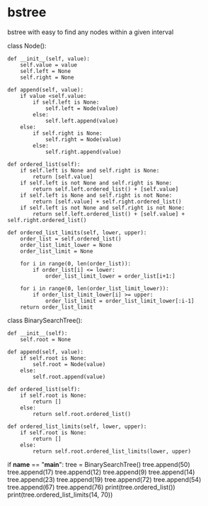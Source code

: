 # bstree
bstree with easy to find any nodes within a given interval

class Node():

    def __init__(self, value):
        self.value = value
        self.left = None
        self.right = None

    def append(self, value):
        if value <self.value:
            if self.left is None:
                self.left = Node(value)
            else:
                self.left.append(value)
        else:
            if self.right is None:
                self.right = Node(value)
            else:
                self.right.append(value)
                
    def ordered_list(self):
        if self.left is None and self.right is None:
            return [self.value]
        if self.left is not None and self.right is None:
            return self.left.ordered_list() + [self.value]
        if self.left is None and self.right is not None:
            return [self.value] + self.right.ordered_list()
        if self.left is not None and self.right is not None:
            return self.left.ordered_list() + [self.value] + self.right.ordered_list()
        
    def ordered_list_limits(self, lower, upper):
        order_list = self.ordered_list()
        order_list_limit_lower = None
        order_list_limit = None
        
        for i in range(0, len(order_list)):
            if order_list[i] <= lower:
                order_list_limit_lower = order_list[i+1:]

        for i in range(0, len(order_list_limit_lower)):
            if order_list_limit_lower[i] >= upper:
                order_list_limit = order_list_limit_lower[:i-1]
        return order_list_limit

class BinarySearchTree():

    def __init__(self):
        self.root = None

    def append(self, value):
        if self.root is None:
            self.root = Node(value)
        else:
            self.root.append(value)

    def ordered_list(self):
        if self.root is None:
            return []
        else:
            return self.root.ordered_list()

    def ordered_list_limits(self, lower, upper):
        if self.root is None:
            return []
        else:
            return self.root.ordered_list_limits(lower, upper)
if __name__ == "__main__":
    tree = BinarySearchTree()
    tree.append(50)
    tree.append(17)
    tree.append(12)
    tree.append(9)
    tree.append(14)
    tree.append(23)
    tree.append(19)
    tree.append(72)
    tree.append(54)
    tree.append(67)
    tree.append(76)
    print(tree.ordered_list())
    print(tree.ordered_list_limits(14, 70))
